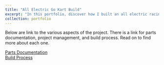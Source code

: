 ```yaml
---
title: "All Electric Go Kart Build"
excerpt: "In this portfolio, discover how I built an all electric racing go-kart capable of 30mph from scratch! <br/><img src='/images/portfolio_pic.png'>"
collection: portfolio
---
```


Below are  link to the various aspects of the project. There is a link for parts documentation, project management, and build process. Read on to find more about each one.

[Parts Documentation](/rishba15.github.io//internal-portfolio-links/parts-documentation/)
<br>
[Build Process](/rishba15.github.io//internal-portfolio-links/build-process/)